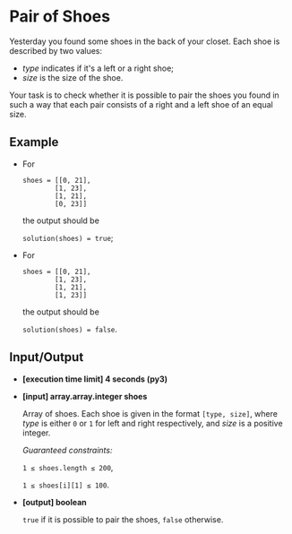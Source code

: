 # Pair of Shoes

Yesterday you found some shoes in the back of your closet. Each shoe is described by two values:

- *type* indicates if it's a left or a right shoe;
- *size* is the size of the shoe.

Your task is to check whether it is possible to pair the shoes you found in such a way that each pair consists of a right and a left shoe of an equal size.

## Example

- For
    ```
    shoes = [[0, 21], 
            [1, 23], 
            [1, 21], 
            [0, 23]]
    ```

    the output should be
    
    `solution(shoes) = true`;

- For
    ```
    shoes = [[0, 21], 
            [1, 23], 
            [1, 21], 
            [1, 23]]
    ```

    the output should be
    
    `solution(shoes) = false`.

## Input/Output

- **[execution time limit] 4 seconds (py3)**

- **[input] array.array.integer shoes**

	Array of shoes. Each shoe is given in the format `[type, size]`, where *type* is either `0` or `1` for left and right respectively, and *size* is a positive integer.

	*Guaranteed constraints:*

	`1 ≤ shoes.length ≤ 200`,

	`1 ≤ shoes[i][1] ≤ 100`.

- **[output] boolean**

	`true` if it is possible to pair the shoes, `false` otherwise.
